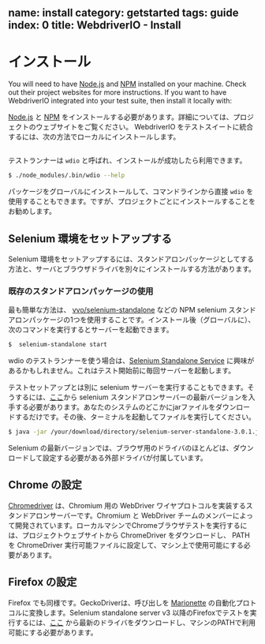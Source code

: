 name: install
category: getstarted
tags: guide
index: 0
title: WebdriverIO - Install
---

# インストール

You will need to have [Node.js](http://nodejs.org/) and [NPM](https://www.npmjs.org/) installed on your machine. Check out their project websites for more instructions. If you want to have WebdriverIO integrated into your test suite, then install it locally with:

[Node.js](http://nodejs.org/) と [NPM](https://www.npmjs.org/) をインストールする必要があります。詳細については、プロジェクトのウェブサイトをご覧ください。 WebdriverIO をテストスイートに統合するには、次の方法でローカルにインストールします。

```sh $ npm install webdriverio --save-dev
```

テストランナーは `wdio` と呼ばれ、インストールが成功したら利用できます。

```sh
$ ./node_modules/.bin/wdio --help
```

パッケージをグローバルにインストールして、コマンドラインから直接 `wdio` を使用することもできます。ですが、プロジェクトごとにインストールすることをお勧めします。

## Selenium 環境をセットアップする

Selenium 環境をセットアップするには、スタンドアロンパッケージとしてする方法と、サーバとブラウザドライバを別々にインストールする方法があります。

### 既存のスタンドアロンパッケージの使用

最も簡単な方法は、 [vvo/selenium-standalone](https://github.com/vvo/selenium-standalone) などの NPM selenium スタンドアロンパッケージの1つを使用することです。インストール後（グローバルに）、次のコマンドを実行するとサーバーを起動できます。

```sh
$  selenium-standalone start
```

wdio のテストランナーを使う場合は、[Selenium Standalone Service](/guide/services/selenium-standalone.html) に興味があるかもしれません。これはテスト開始前に毎回サーバーを起動します。

テストセットアップとは別に selenium サーバーを実行することもできます。そうするには、[ここ](http://docs.seleniumhq.org/download/)から selenium スタンドアロンサーバーの最新バージョンを入手する必要があります。あなたのシステムのどこかにjarファイルをダウンロードするだけです。その後、ターミナルを起動してファイルを実行してください。

```sh
$ java -jar /your/download/directory/selenium-server-standalone-3.0.1.jar
```

Selenium の最新バージョンでは、ブラウザ用のドライバのほとんどは、ダウンロードして設定する必要がある外部ドライバが付属しています。

## Chrome の設定

[Chromedriver](https://sites.google.com/a/chromium.org/chromedriver/home) は、Chromium 用の WebDriver ワイヤプロトコルを実装するスタンドアロンサーバーです。Chromium と WebDriver チームのメンバーによって開発されています。ローカルマシンでChromeブラウザテストを実行するには、プロジェクトウェブサイトから ChromeDriver をダウンロードし、 PATH を ChromeDriver 実行可能ファイルに設定して、マシン上で使用可能にする必要があります。

## Firefox の設定

Firefox でも同様です。GeckoDriverは、呼び出しを [Marionette](https://developer.mozilla.org/en-US/docs/Mozilla/QA/Marionette) の自動化プロトコルに変換します。Selenium standalone server v3 以降のFirefoxでテストを実行するには、[ここ](https://github.com/mozilla/geckodriver/releases) から最新のドライバをダウンロードし、マシンのPATHで利用可能にする必要があります。
